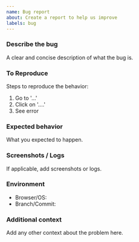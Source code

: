 ```yaml
---
name: Bug report
about: Create a report to help us improve
labels: bug
---
```


### Describe the bug
A clear and concise description of what the bug is.

### To Reproduce
Steps to reproduce the behavior:
1. Go to '...'
2. Click on '....'
3. See error

### Expected behavior
What you expected to happen.

### Screenshots / Logs
If applicable, add screenshots or logs.

### Environment
- Browser/OS:
- Branch/Commit:

### Additional context
Add any other context about the problem here.

